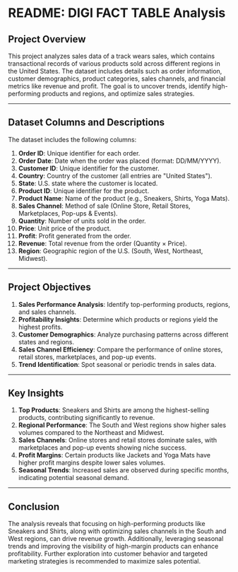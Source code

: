 # README: DIGI FACT TABLE Analysis

## Project Overview
This project analyzes sales data of a track wears sales, which contains transactional records of various products sold across different regions in the United States. The dataset includes details such as order information, customer demographics, product categories, sales channels, and financial metrics like revenue and profit. The goal is to uncover trends, identify high-performing products and regions, and optimize sales strategies.

---

## Dataset Columns and Descriptions
The dataset includes the following columns:

1. **Order ID**: Unique identifier for each order.
2. **Order Date**: Date when the order was placed (format: DD/MM/YYYY).
3. **Customer ID**: Unique identifier for the customer.
4. **Country**: Country of the customer (all entries are "United States").
5. **State**: U.S. state where the customer is located.
6. **Product ID**: Unique identifier for the product.
7. **Product Name**: Name of the product (e.g., Sneakers, Shirts, Yoga Mats).
8. **Sales Channel**: Method of sale (Online Store, Retail Stores, Marketplaces, Pop-ups & Events).
9. **Quantity**: Number of units sold in the order.
10. **Price**: Unit price of the product.
11. **Profit**: Profit generated from the order.
12. **Revenue**: Total revenue from the order (Quantity × Price).
13. **Region**: Geographic region of the U.S. (South, West, Northeast, Midwest).

---

## Project Objectives
1. **Sales Performance Analysis**: Identify top-performing products, regions, and sales channels.
2. **Profitability Insights**: Determine which products or regions yield the highest profits.
3. **Customer Demographics**: Analyze purchasing patterns across different states and regions.
4. **Sales Channel Efficiency**: Compare the performance of online stores, retail stores, marketplaces, and pop-up events.
5. **Trend Identification**: Spot seasonal or periodic trends in sales data.

---

## Key Insights
1. **Top Products**: Sneakers and Shirts are among the highest-selling products, contributing significantly to revenue.
2. **Regional Performance**: The South and West regions show higher sales volumes compared to the Northeast and Midwest.
3. **Sales Channels**: Online stores and retail stores dominate sales, with marketplaces and pop-up events showing niche success.
4. **Profit Margins**: Certain products like Jackets and Yoga Mats have higher profit margins despite lower sales volumes.
5. **Seasonal Trends**: Increased sales are observed during specific months, indicating potential seasonal demand.

---

## Conclusion
The analysis reveals that focusing on high-performing products like Sneakers and Shirts, along with optimizing sales channels in the South and West regions, can drive revenue growth. Additionally, leveraging seasonal trends and improving the visibility of high-margin products can enhance profitability. Further exploration into customer behavior and targeted marketing strategies is recommended to maximize sales potential.
